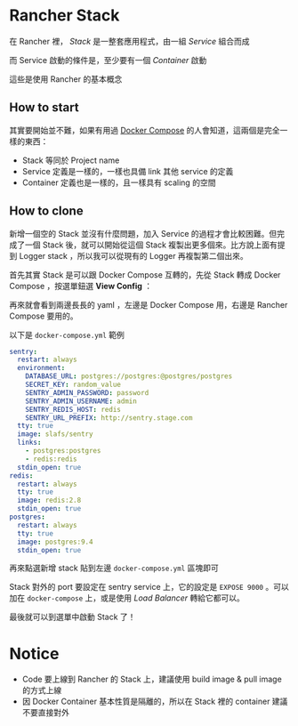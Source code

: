 Rancher Stack
=============

在 Rancher 裡， *Stack* 是一整套應用程式，由一組 *Service* 組合而成

而 Service 啟動的條件是，至少要有一個 *Container* 啟動

這些是使用 Rancher 的基本概念

## How to start

其實要開始並不難，如果有用過 [Docker Compose][] 的人會知道，這兩個是完全一樣的東西：

* Stack 等同於 Project name
* Service 定義是一樣的，一樣也具備 link 其他 service 的定義
* Container 定義也是一樣的，且一樣具有 scaling 的空間

## How to clone

新增一個空的 Stack 並沒有什麼問題，加入 Service 的過程才會比較困難。但完成了一個 Stack 後，就可以開始從這個 Stack 複製出更多個來。比方說上面有提到 Logger stack ，所以我可以從現有的 Logger 再複製第二個出來。

首先其實 Stack 是可以跟 Docker Compose 互轉的，先從 Stack 轉成 Docker Compose ，按選單鈕選 **View Config** ：

再來就會看到兩邊長長的 yaml ，左邊是 Docker Compose 用，右邊是 Rancher Compose 要用的。

以下是 `docker-compose.yml` 範例

```yml
sentry:
  restart: always
  environment:
    DATABASE_URL: postgres://postgres:@postgres/postgres
    SECRET_KEY: random_value
    SENTRY_ADMIN_PASSWORD: password
    SENTRY_ADMIN_USERNAME: admin
    SENTRY_REDIS_HOST: redis
    SENTRY_URL_PREFIX: http://sentry.stage.com
  tty: true
  image: slafs/sentry
  links:
    - postgres:postgres
    - redis:redis
  stdin_open: true
redis:
  restart: always
  tty: true
  image: redis:2.8
  stdin_open: true
postgres:
  restart: always
  tty: true
  image: postgres:9.4
  stdin_open: true
```

再來點選新增 stack 貼到左邊 `docker-compose.yml` 區塊即可

Stack 對外的 port 要設定在 sentry service 上，它的設定是 `EXPOSE 9000` 。可以加在 `docker-compose` 上，或是使用 *Load Balancer* 轉給它都可以。

最後就可以到選單中啟動 Stack 了！

# Notice

* Code 要上線到 Rancher 的 Stack 上，建議使用 build image &amp; pull image 的方式上線
* 因 Docker Container 基本性質是隔離的，所以在 Stack 裡的 container 建議不要直接對外

[Docker Compose]: /docker/compose.md
